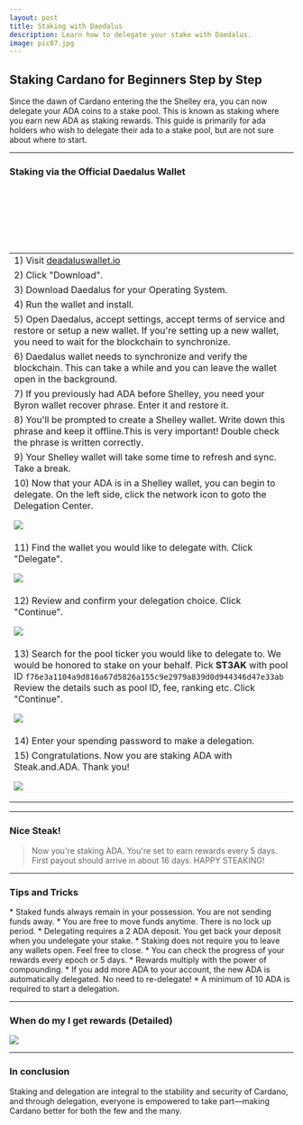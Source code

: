 ```yaml
---
layout: post
title: Staking with Daedalus
description: Learn how to delegate your stake with Daedalus.
image: pic07.jpg
---
```



## Staking Cardano for Beginners Step by Step

Since the dawn of Cardano entering the the Shelley era, you can now delegate your ADA coins to a stake pool. This is known as staking where you earn new ADA as staking rewards. This guide is primarily for ada holders who wish to delegate their ada to a stake pool, but are not sure about where to start.

------------

### Staking via the Official Daedalus Wallet

<section>
	<div class="table-wrapper">
		<table>
			<tbody>
				<tr>
					<td>1) Visit <a href="https://daedaluswallet.io/">deadaluswallet.io</a></td>
				</tr>
				<tr>
					<td>2) Click "Download".</td>
				</tr>
				<tr>
					<td>3) Download Daedalus for your Operating System.</td>
				</tr>
				<tr>
					<td>4) Run the wallet and install.</td>
				</tr>
				<tr>
					<td>5) Open Daedalus, accept settings, accept terms of service and restore or setup a new wallet. If you're setting up a new wallet, you need to wait for the blockchain to synchronize.</td>
				</tr>		
				<tr>
					<td>6) Daedalus wallet needs to synchronize and verify the blockchain. This can take a while and you can leave the wallet open in the background.</td>
				</tr>	
				<tr>
					<td>7) If you previously had ADA before Shelley, you need your Byron wallet recover phrase. Enter it and restore it.</td>
				</tr>		
				<tr>
					<td>8) You'll be prompted to create a Shelley wallet. Write down this phrase and keep it offline.This is very important! Double check the phrase is written correctly.</td>
				</tr>
				<tr>
					<td>9) Your Shelley wallet will take some time to refresh and sync. Take a break.</td>
				</tr>
				<tr>
					<td>10) Now that your ADA is in a Shelley wallet, you can begin to delegate. On the left side, click the network icon to goto the Delegation Center.<br>

<span class="image fit"><img src="/ada/assets/images/daed1.png"></span></td>
				</tr>		
				<tr>
					<td>11) Find the wallet you would like to delegate with. Click "Delegate".<br>

<span class="image fit"><img src="/ada/assets/images/daed2.png"></span></td>
				</tr>		
				<tr>
					<td>12) Review and confirm your delegation choice. Click "Continue".<br>

<span class="image fit"><img src="/ada/assets/images/daed3.png"></span></td>
				</tr>		
				<tr>
					<td>13) Search for the pool ticker you would like to delegate to. We would be honored to stake on your behalf. Pick <b>ST3AK</b> with pool ID  <code>f76e3a1104a9d816a67d5826a155c9e2979a839d0d944346d47e33ab</code> Review the details such as pool ID, fee, ranking etc. Click "Continue".<br>

<span class="image fit"><img src="/ada/assets/images/daed4.png"></span></td>
				</tr>		
				<tr>
					<td>14) Enter your spending password to make a delegation.</td>
				</tr>		
				<tr>
					<td>15) Congratulations. Now you are staking ADA with Steak.and.ADA. Thank you!<br>

<span class="image fit"><img src="/ada/assets/images/daed5.png"></span></td>
				</tr>						
			</tbody>
		</table>
	</div>
</section>

------------

<h3>Nice Steak!</h3>
<blockquote>Now you're staking ADA. You're set to earn rewards every 5 days. First payout should arrive in about 16 days. HAPPY STEAKING! </blockquote>

------------

<h3>Tips and Tricks</h3>
* Staked funds always remain in your possession. You are not sending funds away.
* You are free to move funds anytime. There is no lock up period.
* Delegating requires a 2 ADA deposit. You get back your deposit when you undelegate your stake.
* Staking does not require you to leave any wallets open. Feel free to close.
* You can check the progress of your rewards every epoch or 5 days.
* Rewards multiply with the power of compounding.
* If you add more ADA to your account, the new ADA is automatically delegated. No need to re-delegate!
* A minimum of 10 ADA is required to start a delegation.

------------

<h3>When do my I get rewards (Detailed)</h3>
<span class="image fit"><img src="/ada/assets/images/delegation-cycle.png"></span>

------------

<h3>In conclusion</h3>
Staking and delegation are integral to the stability and security of Cardano, and through delegation, everyone is empowered to take part—making Cardano better for both the few and the many.